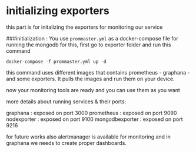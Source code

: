 # initializing exporters

this part is for initalizing the exporters for monitoring our service

###initialization :
You use `prommaster.yml` as a docker-compose file for running the mongodb for this, first go to exporter folder and run this command
```
docker-compose -f prommaster.yml up -d
```

this command uses different images that contains prometheus - graphana - and some exporters. It pulls the images and run them on your device.

now your monitoring tools are ready and you can use them as you want

more details about running services & their ports:

graphana : exposed on port 3000 
prometheus : exposed on port 9090
nodexporter : exposed on port 9100
mongodbexporter : exposed on port 9216

for future works also alertmanager is available for monitoring and in graphana we needs to create proper dashboards.  
